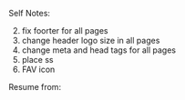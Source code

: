 Self Notes:

2. fix foorter for all pages
3. change header logo size in all pages
4. change meta and head tags for all pages
5. place ss
6. FAV icon

Resume from:





